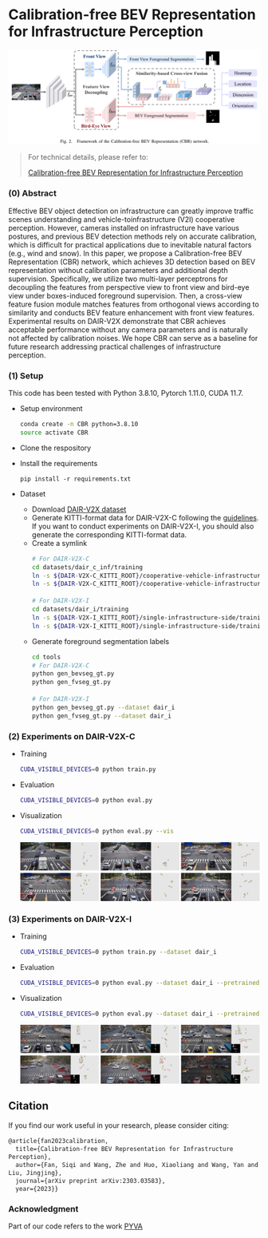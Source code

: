 # Calibration-free BEV Representation for Infrastructure Perception

![architecture](./img/CBR.png)

> For technical details, please refer to:
>
> [Calibration-free BEV Representation for Infrastructure Perception](https://arxiv.org/abs/2303.03583)

### (0) Abstract

Effective BEV object detection on infrastructure can greatly improve traffic scenes understanding and vehicle-toinfrastructure (V2I) cooperative perception. However, cameras installed on infrastructure have various postures, and previous BEV detection methods rely on accurate calibration, which is difficult for practical applications due to inevitable natural factors (e.g., wind and snow). In this paper, we propose a Calibration-free BEV Representation (CBR) network, which achieves 3D detection based on BEV representation without calibration parameters and additional depth supervision. Specifically, we utilize two multi-layer perceptrons for decoupling the features from perspective view to front view and bird-eye view under boxes-induced foreground supervision. Then, a cross-view feature fusion module matches features from orthogonal views according to similarity and conducts BEV feature enhancement with front view features. Experimental results on DAIR-V2X demonstrate that CBR achieves acceptable performance without any camera parameters and is naturally not affected by calibration noises. We hope CBR can serve as a baseline for future research addressing practical challenges of infrastructure perception.


### (1) Setup

This code has been tested with Python 3.8.10, Pytorch 1.11.0, CUDA 11.7.

* Setup environment
    ```bash
    conda create -n CBR python=3.8.10
    source activate CBR
    ```

* Clone the respository

* Install the requirements
    ```
    pip install -r requirements.txt
    ```

* Dataset
    * Download [DAIR-V2X dataset](https://github.com/AIR-THU/DAIR-V2X#dataset-download-)
    * Generate KITTI-format data for DAIR-V2X-C following the [guidelines](https://github.com/AIR-THU/DAIR-V2X/blob/main/configs/vic3d/late-fusion-image/imvoxelnet/README.md#create-kitti-format-data-option-for-model-training). If you want to conduct experiments on DAIR-V2X-I, you should also generate the corresponding KITTI-format data.
    * Create a symlink
        ```bash
        # For DAIR-V2X-C
        cd datasets/dair_c_inf/training
        ln -s ${DAIR-V2X-C_KITTI_ROOT}/cooperative-vehicle-infrastructure/training/image_2 ./image_2
        ln -s ${DAIR-V2X-C_KITTI_ROOT}/cooperative-vehicle-infrastructure/training/label_2 ./label_2

        # For DAIR-V2X-I
        cd datasets/dair_i/training
        ln -s ${DAIR-V2X-I_KITTI_ROOT}/single-infrastructure-side/training/image_2 ./image_2
        ln -s ${DAIR-V2X-I_KITTI_ROOT}/single-infrastructure-side/training/label_2 ./label_2
        ```
    * Generate foreground segmentation labels
        ```bash
        cd tools
        # For DAIR-V2X-C
        python gen_bevseg_gt.py
        python gen_fvseg_gt.py

        # For DAIR-V2X-I
        python gen_bevseg_gt.py --dataset dair_i
        python gen_fvseg_gt.py --dataset dair_i
        ```

### (2) Experiments on DAIR-V2X-C
* Training
    ```bash
    CUDA_VISIBLE_DEVICES=0 python train.py
    ```
* Evaluation
    ```bash
    CUDA_VISIBLE_DEVICES=0 python eval.py
    ```
* Visualization
    ```bash
    CUDA_VISIBLE_DEVICES=0 python eval.py --vis
    ```
    ![demo_dair_v2x_c](./img/demo_dair_c.jpg)

### (3) Experiments on DAIR-V2X-I
* Training
    ```bash
    CUDA_VISIBLE_DEVICES=0 python train.py --dataset dair_i
    ```
* Evaluation
    ```bash
    CUDA_VISIBLE_DEVICES=0 python eval.py --dataset dair_i --pretrained_path ./pretrained/dair_i/
    ```
* Visualization
    ```bash
    CUDA_VISIBLE_DEVICES=0 python eval.py --dataset dair_i --pretrained_path ./pretrained/dair_i/ --vis
    ```
    ![demo_dair_v2x_i](./img/demo_dair_i.jpg)


## Citation

If you find our work useful in your research, please consider citing:

```
@article{fan2023calibration,
  title={Calibration-free BEV Representation for Infrastructure Perception},
  author={Fan, Siqi and Wang, Zhe and Huo, Xiaoliang and Wang, Yan and Liu, Jingjing},
  journal={arXiv preprint arXiv:2303.03583},
  year={2023}}
```

### Acknowledgment

Part of our code refers to the work [PYVA](https://github.com/JonDoe-297/cross-view)
